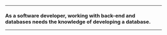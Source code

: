 _______

### As a software developer, working with back-end and databases needs the knowledge of developing a database.

_______
